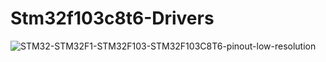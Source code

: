 # Stm32f103c8t6-Drivers
![STM32-STM32F1-STM32F103-STM32F103C8T6-pinout-low-resolution](https://github.com/AhmedHassan2023/Stm32f103c8t6-Drivers/assets/142262794/0dd01f27-6098-409b-b4f1-8118cd2f50e1)

